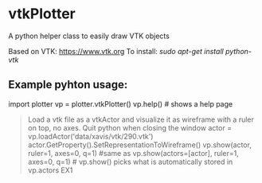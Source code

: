 # vtkPlotter
A python helper class to easily draw VTK objects

Based on VTK: https://www.vtk.org
To install:
*sudo apt-get install python-vtk*

## Example pyhton usage:
import plotter
vp = plotter.vtkPlotter()
vp.help() # shows a help page

> Load a vtk file as a vtkActor and visualize it as wireframe
> with a ruler on top, no axes. Quit python when closing the window 
actor = vp.loadActor('data/xavis/vtk/290.vtk')
actor.GetProperty().SetRepresentationToWireframe()
vp.show(actor, ruler=1, axes=0, q=1)
\#same as vp.show(actors=[actor], ruler=1, axes=0, q=1)
\# vp.show() picks what is automatically stored in vp.actors
EX1






